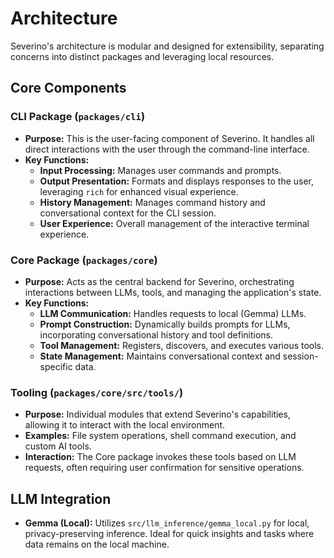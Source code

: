 # Architecture

Severino's architecture is modular and designed for extensibility, separating concerns into distinct packages and leveraging local resources.

## Core Components

### CLI Package (`packages/cli`)

*   **Purpose:** This is the user-facing component of Severino. It handles all direct interactions with the user through the command-line interface.
*   **Key Functions:**
    *   **Input Processing:** Manages user commands and prompts.
    *   **Output Presentation:** Formats and displays responses to the user, leveraging `rich` for enhanced visual experience.
    *   **History Management:** Manages command history and conversational context for the CLI session.
    *   **User Experience:** Overall management of the interactive terminal experience.

### Core Package (`packages/core`)

*   **Purpose:** Acts as the central backend for Severino, orchestrating interactions between LLMs, tools, and managing the application's state.
*   **Key Functions:**
    *   **LLM Communication:** Handles requests to local (Gemma) LLMs.
    *   **Prompt Construction:** Dynamically builds prompts for LLMs, incorporating conversational history and tool definitions.
    *   **Tool Management:** Registers, discovers, and executes various tools.
    *   **State Management:** Maintains conversational context and session-specific data.

### Tooling (`packages/core/src/tools/`)

*   **Purpose:** Individual modules that extend Severino's capabilities, allowing it to interact with the local environment.
*   **Examples:** File system operations, shell command execution, and custom AI tools.
*   **Interaction:** The Core package invokes these tools based on LLM requests, often requiring user confirmation for sensitive operations.

## LLM Integration

*   **Gemma (Local):** Utilizes `src/llm_inference/gemma_local.py` for local, privacy-preserving inference. Ideal for quick insights and tasks where data remains on the local machine.
